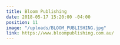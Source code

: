 ```yaml
---
title: Bloom Publishing
date: 2018-05-17 15:20:00 -04:00
position: 11
image: "/uploads/BLOOM_PUBLISHING.jpg"
link: https://www.bloompublishing.com.au/
---
```


